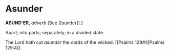 # Asunder

**ASUND'ER**, _adverb_ \[See [[sunder]].\]

Apart; into parts; separately; in a divided state.

The Lord hath cut _asunder_ the cords of the wicked. [[Psalms 129#4|Psalms 129:4]].